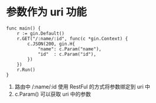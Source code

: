 # 参数作为 uri 功能

```$xslt
func main() {
	r := gin.Default()
	r.GET("/:name/:id", func(c *gin.Context) {
		c.JSON(200, gin.H{
			"name": c.Param("name"),
			"id"  : c.Param("id"),
		})
	})
	r.Run()
}
```
1. 路由中 /:name/:id 使用 RestFul 的方式将参数绑定到 uri 中
2. c.Param() 可以获取 uri 中的参数
